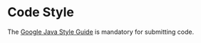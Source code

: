 # Code Style

The [Google Java Style Guide](https://google.github.io/styleguide/javaguide.html) is mandatory for submitting code. 
